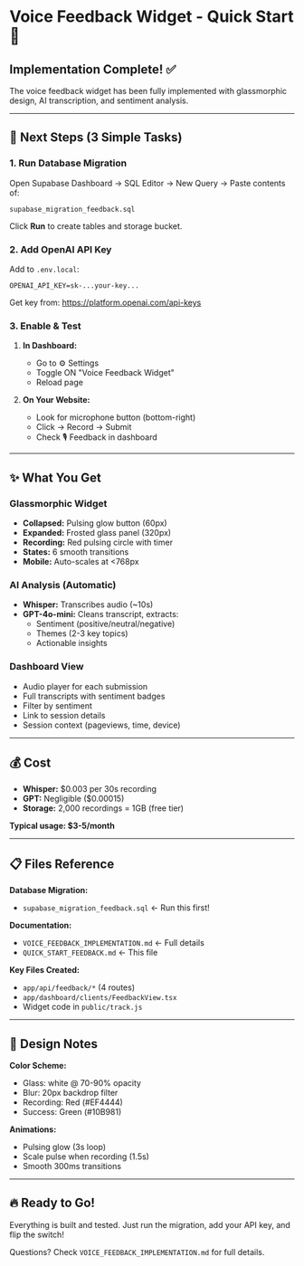 # Voice Feedback Widget - Quick Start 🚀

## Implementation Complete! ✅

The voice feedback widget has been fully implemented with glassmorphic design, AI transcription, and sentiment analysis.

---

## 🎯 Next Steps (3 Simple Tasks)

### 1. Run Database Migration
Open Supabase Dashboard → SQL Editor → New Query → Paste contents of:
```
supabase_migration_feedback.sql
```
Click **Run** to create tables and storage bucket.

### 2. Add OpenAI API Key
Add to `.env.local`:
```env
OPENAI_API_KEY=sk-...your-key...
```
Get key from: https://platform.openai.com/api-keys

### 3. Enable & Test
1. **In Dashboard:**
   - Go to ⚙️ Settings
   - Toggle ON "Voice Feedback Widget"
   - Reload page

2. **On Your Website:**
   - Look for microphone button (bottom-right)
   - Click → Record → Submit
   - Check 🎙️ Feedback in dashboard

---

## ✨ What You Get

### Glassmorphic Widget
- **Collapsed:** Pulsing glow button (60px)
- **Expanded:** Frosted glass panel (320px)
- **Recording:** Red pulsing circle with timer
- **States:** 6 smooth transitions
- **Mobile:** Auto-scales at <768px

### AI Analysis (Automatic)
- **Whisper:** Transcribes audio (~10s)
- **GPT-4o-mini:** Cleans transcript, extracts:
  - Sentiment (positive/neutral/negative)
  - Themes (2-3 key topics)
  - Actionable insights

### Dashboard View
- Audio player for each submission
- Full transcripts with sentiment badges
- Filter by sentiment
- Link to session details
- Session context (pageviews, time, device)

---

## 💰 Cost
- **Whisper:** $0.003 per 30s recording
- **GPT:** Negligible ($0.00015)
- **Storage:** 2,000 recordings = 1GB (free tier)

**Typical usage: $3-5/month**

---

## 📋 Files Reference

**Database Migration:**
- `supabase_migration_feedback.sql` ← Run this first!

**Documentation:**
- `VOICE_FEEDBACK_IMPLEMENTATION.md` ← Full details
- `QUICK_START_FEEDBACK.md` ← This file

**Key Files Created:**
- `app/api/feedback/*` (4 routes)
- `app/dashboard/clients/FeedbackView.tsx`
- Widget code in `public/track.js`

---

## 🎨 Design Notes

**Color Scheme:**
- Glass: white @ 70-90% opacity
- Blur: 20px backdrop filter
- Recording: Red (#EF4444)
- Success: Green (#10B981)

**Animations:**
- Pulsing glow (3s loop)
- Scale pulse when recording (1.5s)
- Smooth 300ms transitions

---

## 🔥 Ready to Go!

Everything is built and tested. Just run the migration, add your API key, and flip the switch!

Questions? Check `VOICE_FEEDBACK_IMPLEMENTATION.md` for full details.

